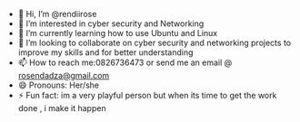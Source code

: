 - 👋 Hi, I’m @rendiirose
- 👀 I’m interested in cyber security and Networking 
- 🌱 I’m currently learning how to use Ubuntu and Linux
- 💞️ I’m looking to collaborate on cyber security and networking projects to improve my skills and for better understanding
- 📫 How to reach me:0826736473 or send me an email @ rosendadza@gmail.com
- 😄 Pronouns: Her/she
- ⚡ Fun fact: im a very playful person but when its time to get the work done , i make it happen 

<!---
rendiirose/rendiirose is a ✨ special ✨ repository because its `README.md` (this file) appears on your GitHub profile.
You can click the Preview link to take a look at your changes.
--->
